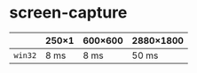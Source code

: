# screen-capture

|             | 250×1        | 600×600          | 2880×1800             |
|-------------|--------------|------------------|-----------------------|
| `win32`     | 8 ms         | 8 ms             | 50 ms                 |
